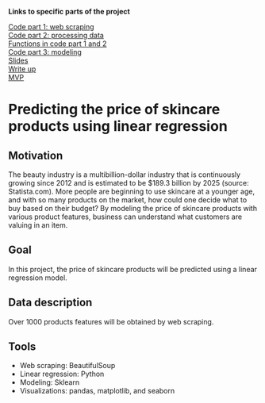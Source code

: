 
**Links to specific parts of the project**

[Code part 1: web scraping](https://github.com/lee-jin81/metis_project_2_regression/blob/main/Project2_Part1_webscraping.ipynb) <br>
[Code part 2: processing data](https://github.com/lee-jin81/metis_project_2_regression/blob/main/Project2_Part2_processing_data.ipynb) <br>
[Functions in code part 1 and 2](https://github.com/lee-jin81/metis_project_2_regression/blob/main/webscraping_functions.py)<br>
[Code part 3: modeling](https://github.com/lee-jin81/metis_project_2_regression/blob/main/Project2_Part3_regression_model_v6.ipynb)<br>
[Slides](https://github.com/lee-jin81/metis_project_2_regression/blob/main/project_2_regression_JL.pdf) <br>
[Write up](https://github.com/lee-jin81/metis_project_2_regression/blob/main/project_2_writeup_JL.docx) <br>
[MVP](https://github.com/lee-jin81/metis_project_2_regression/blob/main/MVP_regression.md) <br>

# Predicting the price of skincare products using linear regression
## Motivation
The beauty industry is a multibillion-dollar industry that is continuously growing since 2012 and is estimated to be $189.3 billion by 2025 (source: Statista.com). More people are beginning to use skincare at a younger age, and with so many products on the market, how could one decide what to buy based on their budget? By modeling the price of skincare products with various product features, business can understand what customers are valuing in an item. 

## Goal
In this project, the price of skincare products will be predicted using a linear regression model.  

## Data description
Over 1000 products features will be obtained by web scraping. 

## Tools
* Web scraping: BeautifulSoup 
* Linear regression: Python
* Modeling: Sklearn
* Visualizations: pandas, matplotlib, and seaborn

